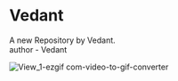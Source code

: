 # Vedant
A new Repository by Vedant.
<br>
author - Vedant

![View_1-ezgif com-video-to-gif-converter](https://github.com/user-attachments/assets/4babae17-d5d1-4a22-9f16-1f88320d03b0)


